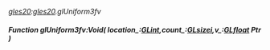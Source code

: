 _[gles20](../../modules/gles20/gles20-module.md):[gles20](../../modules/gles20/gles20-module.md).glUniform3fv_
##### Function glUniform3fv:Void( location_:[GLint](../../modules/gles20/gles20-glint.md),count_:[GLsizei](../../modules/gles20/gles20-glsizei.md),v_:[GLfloat](../../modules/gles20/gles20-glfloat.md) Ptr )
